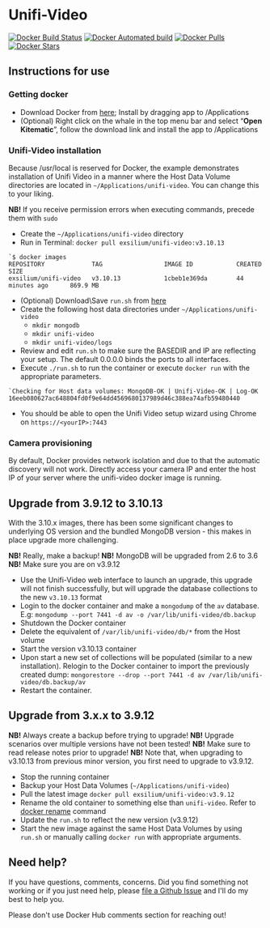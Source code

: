 # Unifi-Video

[![Docker Build Status](https://img.shields.io/docker/build/exsilium/unifi-video.svg)](https://hub.docker.com/r/exsilium/unifi-video/)
[![Docker Automated build](https://img.shields.io/docker/automated/exsilium/unifi-video.svg)](https://hub.docker.com/r/exsilium/unifi-video/)
[![Docker Pulls](https://img.shields.io/docker/pulls/exsilium/unifi-video.svg)](https://hub.docker.com/r/exsilium/unifi-video/)
[![Docker Stars](https://img.shields.io/docker/stars/exsilium/unifi-video.svg)](https://hub.docker.com/r/exsilium/unifi-video/)

## Instructions for use

### Getting docker

- Download Docker from [here](https://www.docker.com/products/docker#/mac); Install by dragging app to /Applications
- (Optional) Right click on the whale in the top menu bar and select “**Open Kitematic**”, follow the download link and install the app to /Applications

### Unifi-Video installation

Because /usr/local is reserved for Docker, the example demonstrates installation of Unifi Video in a manner where the Host Data Volume directories are located in `~/Applications/unifi-video`. You can change this to your liking.

**NB!** If you receive permission errors when executing commands, precede them with `sudo`

- Create the `~/Applications/unifi-video` directory
- Run in Terminal: `docker pull exsilium/unifi-video:v3.10.13`

```
`$ docker images
REPOSITORY             TAG                 IMAGE ID            CREATED             SIZE
exsilium/unifi-video   v3.10.13            1cbeb1e369da        44 minutes ago      869.9 MB
```

- (Optional) Download\Save `run.sh` from [here](https://raw.githubusercontent.com/exsilium/docker-unifi-video/v3.10.13/run.sh)
- Create the following host data directories under `~/Applications/unifi-video`
    - `mkdir mongodb`
    - `mkdir unifi-video`
    - `mkdir unifi-video/logs`
- Review and edit `run.sh` to make sure the BASEDIR and IP are reflecting your setup. The default 0.0.0.0 binds the ports to all interfaces.
- Execute `./run.sh` to run the container or execute `docker run` with the appropriate parameters.

```
`Checking for Host data volumes: MongoDB-OK | Unifi-Video-OK | Log-OK
16eeb080627ac648804fd0f9e64dd4569680137989d46c388ea74afb59480440
```

- You should be able to open the Unifi Video setup wizard using Chrome on `https://<yourIP>:7443`

### Camera provisioning

By default, Docker provides network isolation and due to that the automatic discovery will not work. Directly access your camera IP and enter the host IP of your server where the unifi-video docker image is running.

## Upgrade from 3.9.12 to 3.10.13

With the 3.10.x images, there has been some significant changes to underlying OS version and the bundled MongoDB version - this makes in place upgrade more challenging.

**NB!** Really, make a backup!
**NB!** MongoDB will be upgraded from 2.6 to 3.6
**NB!** Make sure you are on v3.9.12

- Use the Unifi-Video web interface to launch an upgrade, this upgrade will not finish successfully, but will upgrade the database collections to the new `v3.10.13` format
- Login to the docker container and make a `mongodump` of the `av` database. E.g: `mongodump --port 7441 -d av -o /var/lib/unifi-video/db.backup`
- Shutdown the Docker container
- Delete the equivalent of `/var/lib/unifi-video/db/*` from the Host volume
- Start the version v3.10.13 container
- Upon start a new set of collections will be populated (similar to a new installation). Relogin to the Docker container to import the previously created dump: `mongorestore --drop --port 7441 -d av /var/lib/unifi-video/db.backup/av`
- Restart the container.

## Upgrade from 3.x.x to 3.9.12

**NB!** Always create a backup before trying to upgrade!
**NB!** Upgrade scenarios over multiple versions have not been tested!
**NB!** Make sure to read release notes prior to upgrade!
**NB!** Note that, when upgrading to v3.10.13 from previous minor version, you first need to upgrade to v3.9.12.

- Stop the running container
- Backup your Host Data Volumes (`~/Applications/unifi-video`)
- Pull the latest image `docker pull exsilium/unifi-video:v3.9.12`
- Rename the old container to something else than `unifi-video`. Refer to [docker rename](https://docs.docker.com/engine/reference/commandline/rename/) command
- Update the `run.sh` to reflect the new version (v3.9.12)
- Start the new image against the same Host Data Volumes by using `run.sh` or manually calling `docker run` with appropriate arguments.

## Need help?

If you have questions, comments, concerns. Did you find something not working or if you just need help, please [file a Github Issue](https://github.com/exsilium/docker-unifi-video/issues) and I'll do my best to help you.

Please don't use Docker Hub comments section for reaching out!
